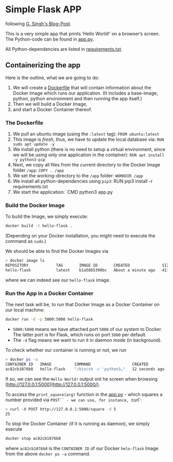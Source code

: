# Simple Flask APP
following [G. Singh's Blog-Post](https://towardsdatascience.com/docker-made-easy-for-data-scientists-b32efbc23165).

This is a very simple app that prints ‘Hello World!’ on a browser’s screen.
The Python-code can be found in [app.py](app.py).

All Python-dependencies are listed in [requirements.txt](requirements.txt).

## Containerizing the app

Here is the outline, what we are going to do:

1. We will create a [Dockerfile](Dockerfile) that will contain information about the Docker Image which runs our application. (It includes a base-image, python, python environment and then running the app itself.)
2. Then we will build a Docker Image,
3. and start a Docker Container thereof.

### The Dockerfile
1. We pull an ubuntu image (using the `:latest` tag): `FROM ubuntu:latest`
2. This image is _fresh_, thus, we have to update the local database via: `RUN sudo apt update -y`
3. We install python (there is no need to setup a virtual environment, since we will be using only one application in the container): `RUN apt install -y python3-pip`
4. Next, we copy all files from the current directory to the Docker Image folder `/app`: `COPY . /app`
5. We set the working-directory to the `/app` folder: `WORKDIR /app`
6. We install all python-dependencies using `pip3`: RUN pip3 install -r requirements.txt
7. We start the application: `CMD python3 app.py

### Build the Docker Image
To build the Image, we simply execute:
```bash
docker build -t hello-flask .
```
(Depending on your Docker installation, you might need to execute the command as `sudo`.) 

We should be able to find the Docker Images via
```bash
> docker image ls
REPOSITORY            TAG       IMAGE ID       CREATED              SIZE
hello-flask           latest    b1a58b5390bc   About a minute ago   417MB
```
where we can indeed see our `hello-flask` image. 

### Run the App in a Docker Container
The next task will be, to run that Docker Image as a Docker Container on our local machine:
```bash
docker run -d -p 5000:5000 hello-flask
```

- `5000:5000` means we have attached port `5000` of our system to Docker. The latter port is for Flask, which runs on port `5000` per default.
- The `-d` flag means we want to run it in daemon mode (in background).

To check whether our container is running or not, we run
```bash
> docker ps -a
CONTAINER ID   IMAGE          COMMAND                  CREATED             STATUS                         PORTS                                       NAMES
ac82cb1876b8   hello-flask    "/bin/sh -c 'python3…"   12 seconds ago      Up 11 seconds                  0.0.0.0:5000->5000/tcp, :::5000->5000/tcp   great_nobel
```

If so, we can see the `Hello World!` output ont he screen when browsing [http://127.0.0.1:5000](http://127.0.0.1:5000/).

To access the `print_square(arg)` function in the [app.py](app.py) - which squares a number provided via `POST`` - we can use, for instance, `curl`:
```bash
> curl -X POST http://127.0.0.1:5000/square -d 5
25
```

To stop the Docker Container (if it is running as daemon), we simply execute 
```bash
docker stop ac82cb1876b8
```

where `ac82cb1876b8` is the `CONTAINER ID` of our Docker `helo-flask` Image from the above `docker ps -a` command.
